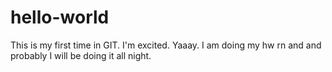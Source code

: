 # hello-world
This is my first time in GIT. I'm excited. Yaaay. 
I am doing my hw rn and and probably I will be doing it all night. 
